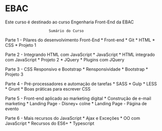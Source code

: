 # EBAC
Este curso é destinado ao curso Engenharia Front-End da EBAC

                        Sumário do Curso


Parte 1 - Pilares do desenvolvimento Front-End
    * Front-end
    * Git
    * HTML
    * CSS
    * Projeto 1

Parte 2 - Integrando HTML com JavaScript
    * JavaScript
    * HTML integrado com JavaScript
    * Projeto 2
    * JQuery
    * Plugins com JQuery

Parte 3 - CSS Responsivo e Bootstrap
    * Rensponsividade
    * Bootstrap
    * Projeto 3

Parte 4 - Pré-processadores e automação de tarefas
    * SASS
    * Gulp
    * LESS
    * Grunt
    * Boas práticas para escrever CSS

Parte 5 - Front-end aplicado ao marketing digital
    * Construção de e-mail marketing
    * Landing Page - Disney+ colne
    * Landing Page - Página de evento

Parte 6 - Mais recursos do JavaScript
    * Ajax e Exceções
    * OO com JavaScript
    * Recursos do ES6+
    * Typescript